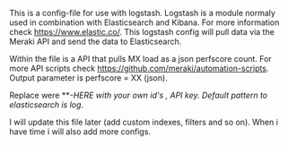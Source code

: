This is a config-file for use with logstash. Logstash is a module normaly used in combination with Elasticsearch and Kibana. For more information check https://www.elastic.co/. This logstash config will pull data via the Meraki API and send the data to Elasticsearch.


Within the file is a API that pulls MX load as a json perfscore count. For more API scripts check https://github.com/meraki/automation-scripts. Output parameter is perfscore = XX (json).

Replace were ***-HERE with your own id's , API key. Default pattern to elasticsearch is log*.

I will update this file later (add custom indexes, filters and so on). When i have time i will also add more configs.
